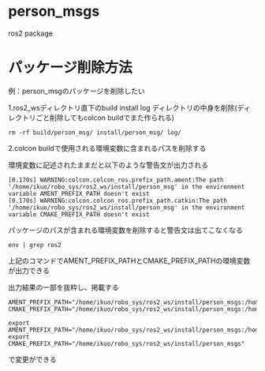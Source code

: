# person_msgs
ros2 package

# パッケージ削除方法

例：person_msgのパッケージを削除したい

1.ros2_wsディレクトリ直下のbuild install log ディレクトリの中身を削除(ディレクトリごと削除してもcolcon buildでまた作られる)

```
rm -rf build/person_msg/ install/person_msg/ log/
```

2.colcon buildで使用される環境変数に含まれるパスを削除する

環境変数に記述されたままだと以下のような警告文が出力される

```
[0.170s] WARNING:colcon.colcon_ros.prefix_path.ament:The path '/home/ikuo/robo_sys/ros2_ws/install/person_msg' in the environment variable AMENT_PREFIX_PATH doesn't exist
[0.170s] WARNING:colcon.colcon_ros.prefix_path.catkin:The path '/home/ikuo/robo_sys/ros2_ws/install/person_msg' in the environment variable CMAKE_PREFIX_PATH doesn't exist
```

パッケージのパスが含まれる環境変数を削除すると警告文は出てこなくなる

```
env | grep ros2
```
上記のコマンドでAMENT_PREFIX_PATHとCMAKE_PREFIX_PATHの環境変数が出力できる

出力結果の一部を抜粋し、掲載する

```
AMENT_PREFIX_PATH="/home/ikuo/robo_sys/ros2_ws/install/person_msgs:/home/ikuo/robo_sys/ros2_ws/install/person_msgs:/home/ikuo/robo_sys/ros2_ws/install/mypkg:/opt/ros/foxy"
CMAKE_PREFIX_PATH="/home/ikuo/robo_sys/ros2_ws/install/person_msgs:/home/ikuo/robo_sys/ros2_ws/install/person_msgs"
```

```
export AMENT_PREFIX_PATH="/home/ikuo/robo_sys/ros2_ws/install/person_msgs:/home/ikuo/robo_sys/ros2_ws/install/mypkg:/opt/ros/foxy"
export CMAKE_PREFIX_PATH="/home/ikuo/robo_sys/ros2_ws/install/person_msgs"
```
で変更ができる
